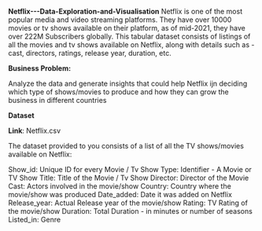 **Netflix---Data-Exploration-and-Visualisation**
Netflix is one of the most popular media and video streaming platforms. They have over 10000 movies or tv shows available on their platform, as of mid-2021, they have over 222M Subscribers globally. This tabular dataset consists of listings of all the movies and tv shows available on Netflix, along with details such as - cast, directors, ratings, release year, duration, etc.

**Business Problem:**

Analyze the data and generate insights that could help Netflix ijn deciding which type of shows/movies to produce and how they can grow the business in different countries

**Dataset**

**Link**: Netflix.csv

The dataset provided to you consists of a list of all the TV shows/movies available on Netflix:

  Show_id: Unique ID for every Movie / Tv Show
  Type: Identifier - A Movie or TV Show
  Title: Title of the Movie / Tv Show
  Director: Director of the Movie
  Cast: Actors involved in the movie/show
  Country: Country where the movie/show was produced
  Date_added: Date it was added on Netflix
  Release_year: Actual Release year of the movie/show
  Rating: TV Rating of the movie/show
  Duration: Total Duration - in minutes or number of seasons
  Listed_in: Genre
